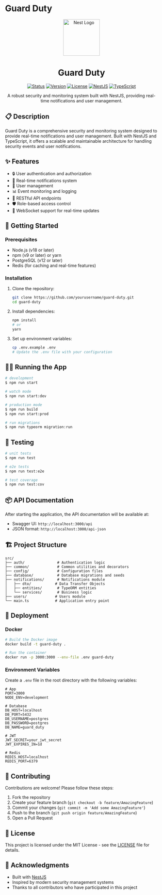 # Guard Duty

<p align="center">
  <img src="https://nestjs.com/img/logo-small.svg" width="120" alt="Nest Logo" />
  <h1 align="center">Guard Duty</h1>
</p>

<p align="center">
  <a href="#"><img src="https://img.shields.io/badge/status-active-success.svg" alt="Status"></a>
  <a href="#"><img src="https://img.shields.io/badge/version-1.0.0-blue.svg" alt="Version"></a>
  <a href="#"><img src="https://img.shields.io/badge/license-MIT-blue.svg" alt="License"></a>
  <a href="#"><img src="https://img.shields.io/badge/nestjs-10.0.0-ea2845.svg" alt="NestJS"></a>
  <a href="#"><img src="https://img.shields.io/badge/typescript-5.0.0-3178c6.svg" alt="TypeScript"></a>
</p>

<p align="center">
  A robust security and monitoring system built with NestJS, providing real-time notifications and user management.
</p>

## 📋 Description

Guard Duty is a comprehensive security and monitoring system designed to provide real-time notifications and user management. Built with NestJS and TypeScript, it offers a scalable and maintainable architecture for handling security events and user notifications.

## ✨ Features

- 🔒 User authentication and authorization
- 🔔 Real-time notifications system
- 👥 User management
- 📊 Event monitoring and logging
- 🔄 RESTful API endpoints
- 🛡️ Role-based access control
- 📱 WebSocket support for real-time updates

## 🚀 Getting Started

### Prerequisites

- Node.js (v18 or later)
- npm (v9 or later) or yarn
- PostgreSQL (v12 or later)
- Redis (for caching and real-time features)

### Installation

1. Clone the repository:
   ```bash
   git clone https://github.com/yourusername/guard-duty.git
   cd guard-duty
   ```

2. Install dependencies:
   ```bash
   npm install
   # or
   yarn
   ```

3. Set up environment variables:
   ```bash
   cp .env.example .env
   # Update the .env file with your configuration
   ```

## 🏃‍♂️ Running the App

```bash
# development
$ npm run start

# watch mode
$ npm run start:dev

# production mode
$ npm run build
$ npm run start:prod

# run migrations
$ npm run typeorm migration:run
```

## 🧪 Testing

```bash
# unit tests
$ npm run test

# e2e tests
$ npm run test:e2e

# test coverage
$ npm run test:cov
```

## 📦 API Documentation

After starting the application, the API documentation will be available at:
- Swagger UI: `http://localhost:3000/api`
- JSON format: `http://localhost:3000/api-json`

## 🏗 Project Structure

```
src/
├── auth/               # Authentication logic
├── common/             # Common utilities and decorators
├── config/             # Configuration files
├── database/           # Database migrations and seeds
├── notifications/      # Notifications module
│   ├── dto/           # Data Transfer Objects
│   ├── entities/       # TypeORM entities
│   └── services/       # Business logic
├── users/             # Users module
└── main.ts            # Application entry point
```

## 🚀 Deployment

### Docker

```bash
# Build the Docker image
docker build -t guard-duty .

# Run the container
docker run -p 3000:3000 --env-file .env guard-duty
```

### Environment Variables

Create a `.env` file in the root directory with the following variables:

```env
# App
PORT=3000
NODE_ENV=development

# Database
DB_HOST=localhost
DB_PORT=5432
DB_USERNAME=postgres
DB_PASSWORD=postgres
DB_NAME=guard_duty

# JWT
JWT_SECRET=your_jwt_secret
JWT_EXPIRES_IN=1d

# Redis
REDIS_HOST=localhost
REDIS_PORT=6379
```

## 🤝 Contributing

Contributions are welcome! Please follow these steps:

1. Fork the repository
2. Create your feature branch (`git checkout -b feature/AmazingFeature`)
3. Commit your changes (`git commit -m 'Add some AmazingFeature'`)
4. Push to the branch (`git push origin feature/AmazingFeature`)
5. Open a Pull Request

## 📄 License

This project is licensed under the MIT License - see the [LICENSE](LICENSE) file for details.

## 🙏 Acknowledgments

- Built with [NestJS](https://nestjs.com/)
- Inspired by modern security management systems
- Thanks to all contributors who have participated in this project
